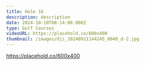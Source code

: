 ```yaml
---
title: Hole 16
description: description
date: 2024-10-10T08:14:00.000Z
type: Golf Courses
videoURL: https://placehold.co/600x400
thumbnail: /images/dji_20240921144245_0040_d-2.jpg
---
```

https://placehold.co/600x400
